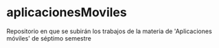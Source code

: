# aplicacionesMoviles
Repositorio en que se subirán los trabajos de la materia de 'Aplicaciones móviles' de séptimo semestre
